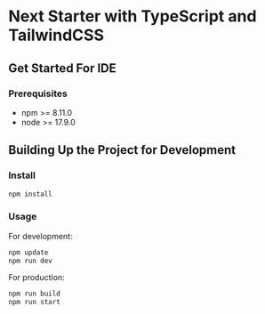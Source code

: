 # Next Starter with TypeScript and TailwindCSS

## Get Started For IDE

### Prerequisites

-   npm >= 8.11.0
-   node >= 17.9.0

## Building Up the Project for Development

### Install

```sh
npm install
```

### Usage

For development:

```sh
npm update
npm run dev
```

For production:

```sh
npm run build
npm run start
```
